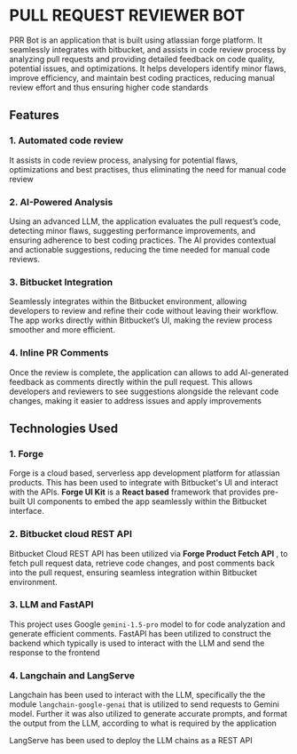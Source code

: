# PULL REQUEST REVIEWER BOT

PRR Bot is an application that is built using atlassian forge platform. It seamlessly integrates with bitbucket, and assists in code review process by analyzing pull requests and providing detailed feedback on code quality, potential issues, and optimizations. It helps developers identify minor flaws, improve efficiency, and maintain best coding practices, reducing manual review effort and thus ensuring higher code standards

## Features

### 1. Automated code review

It assists in code review process, analysing for potential flaws, optimizations and best practises, thus eliminating the need for manual code review

### 2. AI-Powered Analysis

Using an advanced LLM, the application evaluates the pull request’s code, detecting minor flaws, suggesting performance improvements, and ensuring adherence to best coding practices. The AI provides contextual and actionable suggestions, reducing the time needed for manual code reviews.

### 3. Bitbucket Integration

Seamlessly integrates within the Bitbucket environment, allowing developers to review and refine their code without leaving their workflow. The app works directly within Bitbucket’s UI, making the review process smoother and more efficient.

### 4. Inline PR Comments

Once the review is complete, the application can allows to add AI-generated feedback as comments directly within the pull request. This allows developers and reviewers to see suggestions alongside the relevant code changes, making it easier to address issues and apply improvements

## Technologies Used

### 1. Forge

Forge is a cloud based, serverless app development platform for atlassian products. This has been used to integrate with Bitbucket's UI and interact with the APIs. **Forge UI Kit** is a **React based** framework that provides pre-built UI components to embed the app seamlessly within the Bitbucket interface.

### 2. Bitbucket cloud REST API

Bitbucket Cloud REST API has been utilized via **Forge Product Fetch API** , to fetch pull request data, retrieve code changes, and post comments back into the pull request, ensuring seamless integration within Bitbucket environment.

### 3. LLM and FastAPI

This project uses Google ```gemini-1.5-pro``` model to for code analyzation and generate efficient comments. FastAPI has been utilized to construct the backend which typically is used to interact with the LLM and send the response to the frontend

### 4. Langchain and LangServe

Langchain has been used to interact with the LLM, specifically the the module ```langchain-google-genai``` that is utilized to send requests to Gemini model. Further it was also utilized to generate accurate prompts, and format the output from the LLM, according to what is required by the application

LangServe has been used to deploy the LLM chains as a REST API